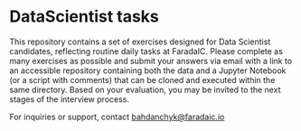 # DataScientist tasks
This repository contains a set of exercises designed for Data Scientist candidates, reflecting routine daily tasks at FaradaIC.
Please complete as many exercises as possible and submit your answers via email with a link to an accessible repository containing both the data and a Jupyter Notebook (or a script with comments) that can be cloned and executed within the same directory.
Based on your evaluation, you may be invited to the next stages of the interview process.

For inquiries or support, contact bahdanchyk@faradaic.io
